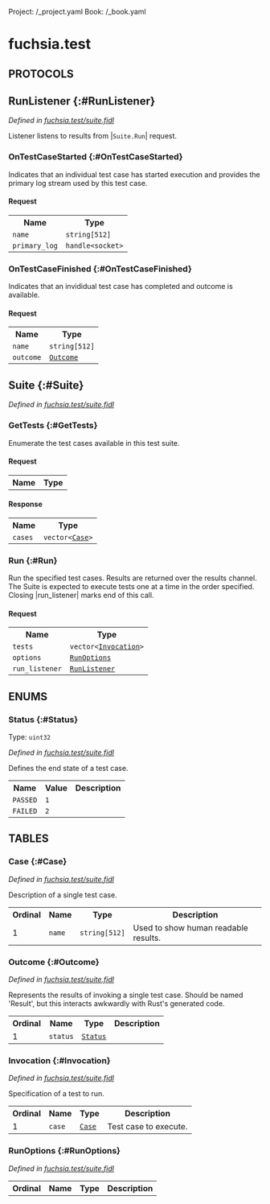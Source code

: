 Project: /_project.yaml
Book: /_book.yaml

# fuchsia.test


## **PROTOCOLS**

## RunListener {:#RunListener}
*Defined in [fuchsia.test/suite.fidl](https://fuchsia.googlesource.com/fuchsia/+/master/sdk/fidl/fuchsia.test/suite.fidl#38)*

 Listener listens to results from |`Suite.Run`| request.

### OnTestCaseStarted {:#OnTestCaseStarted}

 Indicates that an individual test case has started execution and provides
 the primary log stream used by this test case.

#### Request
<table>
    <tr><th>Name</th><th>Type</th></tr>
    <tr>
            <td><code>name</code></td>
            <td>
                <code>string[512]</code>
            </td>
        </tr><tr>
            <td><code>primary_log</code></td>
            <td>
                <code>handle&lt;socket&gt;</code>
            </td>
        </tr></table>



### OnTestCaseFinished {:#OnTestCaseFinished}

 Indicates that an invididual test case has completed and outcome is
 available.

#### Request
<table>
    <tr><th>Name</th><th>Type</th></tr>
    <tr>
            <td><code>name</code></td>
            <td>
                <code>string[512]</code>
            </td>
        </tr><tr>
            <td><code>outcome</code></td>
            <td>
                <code><a class='link' href='#Outcome'>Outcome</a></code>
            </td>
        </tr></table>



## Suite {:#Suite}
*Defined in [fuchsia.test/suite.fidl](https://fuchsia.googlesource.com/fuchsia/+/master/sdk/fidl/fuchsia.test/suite.fidl#65)*


### GetTests {:#GetTests}

 Enumerate the test cases available in this test suite.

#### Request
<table>
    <tr><th>Name</th><th>Type</th></tr>
    </table>


#### Response
<table>
    <tr><th>Name</th><th>Type</th></tr>
    <tr>
            <td><code>cases</code></td>
            <td>
                <code>vector&lt;<a class='link' href='#Case'>Case</a>&gt;</code>
            </td>
        </tr></table>

### Run {:#Run}

 Run the specified test cases. Results are returned over the results
 channel. The Suite is expected to execute tests one at a time in the order
 specified. Closing |run_listener| marks end of this call.

#### Request
<table>
    <tr><th>Name</th><th>Type</th></tr>
    <tr>
            <td><code>tests</code></td>
            <td>
                <code>vector&lt;<a class='link' href='#Invocation'>Invocation</a>&gt;</code>
            </td>
        </tr><tr>
            <td><code>options</code></td>
            <td>
                <code><a class='link' href='#RunOptions'>RunOptions</a></code>
            </td>
        </tr><tr>
            <td><code>run_listener</code></td>
            <td>
                <code><a class='link' href='#RunListener'>RunListener</a></code>
            </td>
        </tr></table>







## **ENUMS**

### Status {:#Status}
Type: <code>uint32</code>

*Defined in [fuchsia.test/suite.fidl](https://fuchsia.googlesource.com/fuchsia/+/master/sdk/fidl/fuchsia.test/suite.fidl#17)*

 Defines the end state of a test case.


<table>
    <tr><th>Name</th><th>Value</th><th>Description</th></tr><tr>
            <td><code>PASSED</code></td>
            <td><code>1</code></td>
            <td></td>
        </tr><tr>
            <td><code>FAILED</code></td>
            <td><code>2</code></td>
            <td></td>
        </tr></table>



## **TABLES**

### Case {:#Case}


*Defined in [fuchsia.test/suite.fidl](https://fuchsia.googlesource.com/fuchsia/+/master/sdk/fidl/fuchsia.test/suite.fidl#11)*

 Description of a single test case.


<table>
    <tr><th>Ordinal</th><th>Name</th><th>Type</th><th>Description</th></tr>
    <tr>
            <td>1</td>
            <td><code>name</code></td>
            <td>
                <code>string[512]</code>
            </td>
            <td> Used to show human readable results.
</td>
        </tr></table>

### Outcome {:#Outcome}


*Defined in [fuchsia.test/suite.fidl](https://fuchsia.googlesource.com/fuchsia/+/master/sdk/fidl/fuchsia.test/suite.fidl#27)*

 Represents the results of invoking a single test case.
 Should be named 'Result', but this interacts awkwardly with Rust's generated
 code.


<table>
    <tr><th>Ordinal</th><th>Name</th><th>Type</th><th>Description</th></tr>
    <tr>
            <td>1</td>
            <td><code>status</code></td>
            <td>
                <code><a class='link' href='#Status'>Status</a></code>
            </td>
            <td></td>
        </tr></table>

### Invocation {:#Invocation}


*Defined in [fuchsia.test/suite.fidl](https://fuchsia.googlesource.com/fuchsia/+/master/sdk/fidl/fuchsia.test/suite.fidl#49)*

 Specification of a test to run.


<table>
    <tr><th>Ordinal</th><th>Name</th><th>Type</th><th>Description</th></tr>
    <tr>
            <td>1</td>
            <td><code>case</code></td>
            <td>
                <code><a class='link' href='#Case'>Case</a></code>
            </td>
            <td> Test case to execute.
</td>
        </tr></table>

### RunOptions {:#RunOptions}


*Defined in [fuchsia.test/suite.fidl](https://fuchsia.googlesource.com/fuchsia/+/master/sdk/fidl/fuchsia.test/suite.fidl#61)*



<table>
    <tr><th>Ordinal</th><th>Name</th><th>Type</th><th>Description</th></tr>
    </table>









